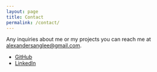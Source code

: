 ```yaml
---
layout: page
title: Contact
permalink: /contact/
---
```



Any inquiries about me or my projects you can reach me at [alexandersanglee@gmail.com](mailto:alexandersanglee@gmail.com).

- [GitHub](https://github.com/alnaollee)
- [LinkedIn](https://www.linkedin.com/in/yourusername/)

